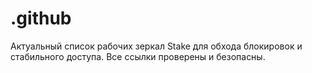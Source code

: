 # .github
Актуальный список рабочих зеркал Stake для обхода блокировок и стабильного доступа. Все ссылки проверены и безопасны.
